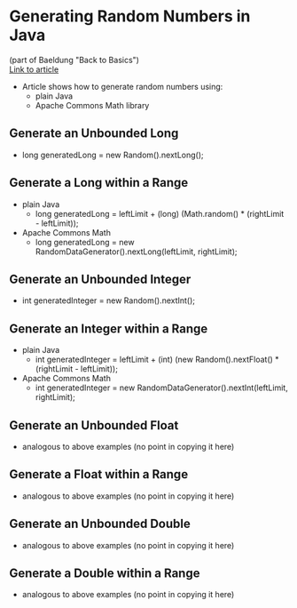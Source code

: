# Generating Random Numbers in Java  
(part of Baeldung "Back to Basics")  
[Link to article](https://www.baeldung.com/java-generate-random-long-float-integer-double)
* Article shows how to generate random numbers using:
	* plain Java
	* Apache Commons Math library
## Generate an Unbounded Long
* long generatedLong = new Random().nextLong();
## Generate a Long within a Range
* plain Java
	* long generatedLong = leftLimit + (long) (Math.random() * (rightLimit - leftLimit));
* Apache Commons Math
	* long generatedLong = new RandomDataGenerator().nextLong(leftLimit, rightLimit);
## Generate an Unbounded Integer
* int generatedInteger = new Random().nextInt();
## Generate an Integer within a Range
* plain Java
	* int generatedInteger = leftLimit + (int) (new Random().nextFloat() * (rightLimit - leftLimit));
* Apache Commons Math
	* int generatedInteger = new RandomDataGenerator().nextInt(leftLimit, rightLimit);
## Generate an Unbounded Float
* analogous to above examples (no point in copying it here)
## Generate a Float within a Range
* analogous to above examples (no point in copying it here)
## Generate an Unbounded Double
* analogous to above examples (no point in copying it here)
## Generate a Double within a Range
* analogous to above examples (no point in copying it here)